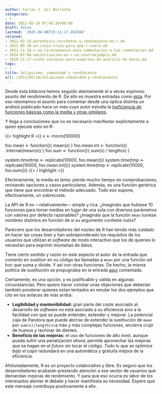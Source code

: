 ```yaml
---
author: Carlos J. Gil Bellosta
categories:
- r
date: 2011-05-18 07:45:20+00:00
draft: false
lastmod: '2025-04-06T19:11:17.454568'
related:
- 2011-03-16-parentesis-corchetes-y-rendimiento-en-r.md
- 2021-05-18-un-viejo-truco-para-que-r-vuele.md
- 2011-11-28-r-en-la-ensenanza-unos-comentarios-a-los-comentarios.md
- 2014-07-04-vectorizacion-en-r-un-contraejemplo.md
- 2010-11-17-siete-consejos-para-expertos-en-analisis-de-datos.md
tags:
- r
title: Solipsismo, comunidad y rendimiento
url: /2011/05/18/solipsismo-comunidad-y-rendimiento/
---
```


Desde esta bitácora hemos seguido atentamente el a veces espinoso asunto del rendimiento de R. De ello es muestra entradas como [ésta](https://datanalytics.com/2011/03/16/parentesis-llaves-y-rendimiento-en-r/). Por eso retomamos el asunto para comentar desde una óptica distinta un análisis publicado hace un mes cuyo autor estudia la [ineficiencia de funciones básicas como la media y otras similares](http://lookingatdata.blogspot.com/2011/04/speeding-up-r-computations.html).

Y llega a conclusiones que no es necesario manifestar explícitamente a quien ejecute esto en R:

{{< highlight R >}}
x <- rnorm(50000)

foo.mean <- function(){ mean(x) }
foo.mean.int <- function(){ .Internal(mean(x)) }
foo.sum  <- function(){ sum(x) / length(x) }

system.time(tmp <- replicate(10000, foo.mean()))
system.time(tmp <- replicate(10000, foo.mean.int()))
system.time(tmp <- replicate(10000, foo.sum()))
{{< / highlight >}}

Efectivamente, la media es lenta: pierde mucho tiempo en comprobaciones, revisando opciones y casos particulares. Además, es una función genérica que tiene que encontrar el método adecuado. Todo eso supone, efectivamente, un sobrecoste.

La API de R es —relativamente— simple y rica. ¿Imagináis que hubiese 10 funciones para tomar medias en lugar de una sola con diversos parámetros con valores por defecto razonables? ¿Imagináis que la función `mean` tuviese nombres distintos en función de si su argumento contiene nulos?

Pareciere que los desarrolladores del núcleo de R han tenido más cuidado en hacer las cosas bien y han sobreponderado los requisitos de los usuarios que utilizan el _software_ de modo interactivo que los de quienes lo necesitan para exprimir montañas de datos.

Tiene cierto sentido y razón en este aspecto el autor de la entrada que comento en sustituir en su código las llamadas a `mean` por una función _ad hoc_ que suma y divide. Y así con otras funciones. De hecho, la misma política de sustitución se propugnaba en la entrada [aquí](https://datanalytics.com/2011/05/13/consejos-para-utilizar-r-en-produccion) comentada.

Ciertamente, es una opción. y es justificable y válida en algunas circunstancias. Pero quiero hacer constar unas objeciones que deberían también ponderar quienes estan tentados en emular los dos ejemplos que cito en los enlaces de más arriba:



* **Legibilidad y mantenibilidad:** gran parte del coste asociado al desarrollo de _software_ no está asociado a su eficiencia sino a la facilidad con que se puede entender, extender y mejorar. La potencial caja de Pandora que puede abrirse de extender la sustitución de  `mean` por `sum(x)/length(x)`a más y más complejas funciones, encierra crujir de huesos y rechinar de dientes.
* **Beneficio de las mejoras:** el uso de funciones de alto nivel, aunque pueda sufrir una penalización _ahora_, permite aprovechar las mejoras que se hagan en el _futuro_ sin tocar el código. Todo lo que se optimice _bajo el capó_ redundará en una automática y gratuita mejora de la eficiencia.

Afotunadamente, R es un proyecto colaborativo y libre. Es seguro que los desarrolladores acabarán prestando atención a ese sector de usuarios que demandan mejoras de rendimiento. Y para que eso ocurra es labor de los interesados alentar el debate y hacer manifiesta su necesidad. Espero que este mensaje contribuya positivamente a ello.